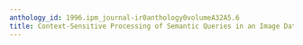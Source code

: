 ```yaml
---
anthology_id: 1996.ipm_journal-ir0anthology0volumeA32A5.6
title: Context-Sensitive Processing of Semantic Queries in an Image Database System
---
```

